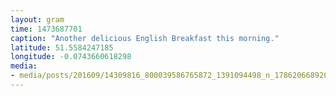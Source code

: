 ```yaml
---
layout: gram
time: 1473687701
caption: "Another delicious English Breakfast this morning."
latitude: 51.5584247185
longitude: -0.0743660618298
media:
- media/posts/201609/14309816_800039586765872_1391094498_n_17862066892037529.jpg
---
```

